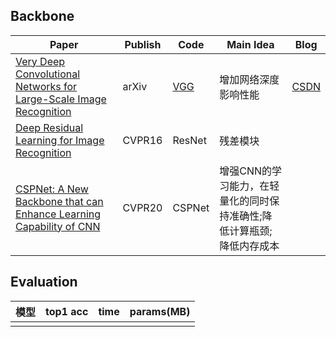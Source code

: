 ## Backbone

| Paper                                                        | Publish     | Code                                                         | Main Idea                                                    | Blog                                            |
| ------------------------------------------------------------ | ----------- | ------------------------------------------------------------ | ------------------------------------------------------------ | ----------------------------------------------- |
|[Very Deep Convolutional Networks for Large-Scale Image Recognition](https://arxiv.org/pdf/1409.1556.pdf)| arXiv |[VGG](https://github.com/HEHEOMG/AI-Notes/blob/master/CV/01_Backbone/VGG/VGG.ipynb)|增加网络深度影响性能|[CSDN](https://blog.csdn.net/sxrkm6s4csx/article/details/117414357)|
|[Deep Residual Learning for Image Recognition](https://arxiv.org/pdf/1512.03385.pdf)|CVPR16  |ResNet|残差模块|            |
|[CSPNet: A New Backbone that can Enhance Learning Capability of CNN](https://arxiv.org/pdf/1911.11929.pdf)|CVPR20  |CSPNet|增强CNN的学习能力，在轻量化的同时保持准确性;降低计算瓶颈;降低内存成本|            |


## Evaluation

| 模型         | top1 acc | time    | params(MB) |
| ------------ | -------- | ------- | ---------- |
|    |    | |  |
